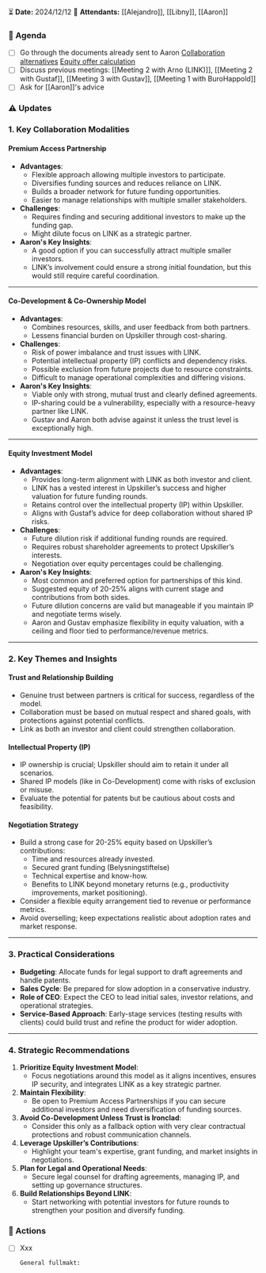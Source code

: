 ⏳ **Date:** 2024/12/12
👩 **Attendants:** [[Alejandro]], [[Libny]], [[Aaron]]


### 📃 Agenda

- [ ] Go through the documents already sent to Aaron [Collaboration alternatives](https://docs.google.com/document/d/1NcfFi2v0KciORveqC2B_Ph6ojd7QD4SaUUGxv0MwZA0/edit?usp=sharing ) [Equity offer calculation](https://docs.google.com/spreadsheets/d/1bDdcWYPaniEzn-YdRcHmkYpZmLFw5OceWMGFG2Ec0dg/edit?usp=sharing )
- [ ] Discuss previous meetings: [[Meeting 2 with Arno (LINK)]], [[Meeting 2 with Gustaf]], [[Meeting 3 with Gustav]], [[Meeting 1 with BuroHappold]]
- [ ] Ask for [[Aaron]]'s advice

### ⚠️ Updates

### **1. Key Collaboration Modalities**

#### **Premium Access Partnership**

- **Advantages**:
    - Flexible approach allowing multiple investors to participate.
    - Diversifies funding sources and reduces reliance on LINK.
    - Builds a broader network for future funding opportunities.
    - Easier to manage relationships with multiple smaller stakeholders.
- **Challenges**:
    - Requires finding and securing additional investors to make up the funding gap.
    - Might dilute focus on LINK as a strategic partner.
- **Aaron's Key Insights**:
    - A good option if you can successfully attract multiple smaller investors.
    - LINK’s involvement could ensure a strong initial foundation, but this would still require careful coordination.

---

#### **Co-Development & Co-Ownership Model**

- **Advantages**:
    - Combines resources, skills, and user feedback from both partners.
    - Lessens financial burden on Upskiller through cost-sharing.
- **Challenges**:
    - Risk of power imbalance and trust issues with LINK.
    - Potential intellectual property (IP) conflicts and dependency risks.
    - Possible exclusion from future projects due to resource constraints.
    - Difficult to manage operational complexities and differing visions.
- **Aaron's Key Insights**:
    - Viable only with strong, mutual trust and clearly defined agreements.
    - IP-sharing could be a vulnerability, especially with a resource-heavy partner like LINK.
    - Gustav and Aaron both advise against it unless the trust level is exceptionally high.

---

#### **Equity Investment Model**

- **Advantages**:
    - Provides long-term alignment with LINK as both investor and client.
    - LINK has a vested interest in Upskiller’s success and higher valuation for future funding rounds.
    - Retains control over the intellectual property (IP) within Upskiller.
    - Aligns with Gustaf’s advice for deep collaboration without shared IP risks.
- **Challenges**:
    - Future dilution risk if additional funding rounds are required.
    - Requires robust shareholder agreements to protect Upskiller’s interests.
    - Negotiation over equity percentages could be challenging.
- **Aaron's Key Insights**:
    - Most common and preferred option for partnerships of this kind.
    - Suggested equity of 20-25% aligns with current stage and contributions from both sides.
    - Future dilution concerns are valid but manageable if you maintain IP and negotiate terms wisely.
    - Aaron and Gustav emphasize flexibility in equity valuation, with a ceiling and floor tied to performance/revenue metrics.

---

### **2. Key Themes and Insights**

#### **Trust and Relationship Building**

- Genuine trust between partners is critical for success, regardless of the model.
- Collaboration must be based on mutual respect and shared goals, with protections against potential conflicts.
- Link as both an investor and client could strengthen collaboration.

#### **Intellectual Property (IP)**

- IP ownership is crucial; Upskiller should aim to retain it under all scenarios.
- Shared IP models (like in Co-Development) come with risks of exclusion or misuse.
- Evaluate the potential for patents but be cautious about costs and feasibility.

#### **Negotiation Strategy**

- Build a strong case for 20-25% equity based on Upskiller’s contributions:
    - Time and resources already invested.
    - Secured grant funding (Belysningstiftelse)
    - Technical expertise and know-how.
    - Benefits to LINK beyond monetary returns (e.g., productivity improvements, market positioning).
- Consider a flexible equity arrangement tied to revenue or performance metrics.
- Avoid overselling; keep expectations realistic about adoption rates and market response.

---

### **3. Practical Considerations**

- **Budgeting**: Allocate funds for legal support to draft agreements and handle patents.
- **Sales Cycle**: Be prepared for slow adoption in a conservative industry.
- **Role of CEO**: Expect the CEO to lead initial sales, investor relations, and operational strategies.
- **Service-Based Approach**: Early-stage services (testing results with clients) could build trust and refine the product for wider adoption.

---

### **4. Strategic Recommendations**

1. **Prioritize Equity Investment Model**:
    - Focus negotiations around this model as it aligns incentives, ensures IP security, and integrates LINK as a key strategic partner.
2. **Maintain Flexibility**:
    - Be open to Premium Access Partnerships if you can secure additional investors and need diversification of funding sources.
3. **Avoid Co-Development Unless Trust is Ironclad**:
    - Consider this only as a fallback option with very clear contractual protections and robust communication channels.
4. **Leverage Upskiller’s Contributions**:
    - Highlight your team's expertise, grant funding, and market insights in negotiations.
5. **Plan for Legal and Operational Needs**:
    - Secure legal counsel for drafting agreements, managing IP, and setting up governance structures.
6. **Build Relationships Beyond LINK**:
    - Start networking with potential investors for future rounds to strengthen your position and diversify funding.


### 🚀 Actions

- [ ] Xxx 
      
      General fullmakt: 